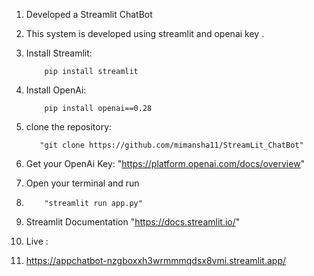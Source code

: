 1. Developed a Streamlit ChatBot
   
2. This system is developed using streamlit and openai key .
   
3. Install Streamlit:
   
           pip install streamlit
4. Install OpenAi:
    
           pip install openai==0.28
5. clone the repository:
   
          "git clone https://github.com/mimansha11/StreamLit_ChatBot"
6. Get your OpenAi Key:
           "https://platform.openai.com/docs/overview"
7. Open your terminal and run
8.         "streamlit run app.py"
9. Streamlit Documentation "https://docs.streamlit.io/"
10. Live :
11. https://appchatbot-nzgboxxh3wrmmmqdsx8vmi.streamlit.app/
